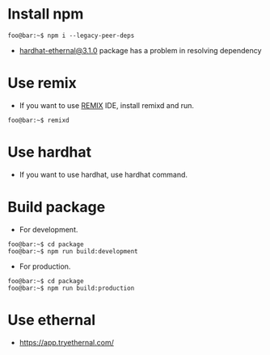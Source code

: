 # Install npm

```console
foo@bar:~$ npm i --legacy-peer-deps
```

- hardhat-ethernal@3.1.0 package has a problem in resolving dependency

# Use remix

- If you want to use [REMIX](https://remix.ethereum.org/) IDE, install remixd and run.

```console
foo@bar:~$ remixd
```

# Use hardhat

- If you want to use hardhat, use hardhat command.

# Build package

- For development.

```console
foo@bar:~$ cd package
foo@bar:~$ npm run build:development
```

- For production.

```console
foo@bar:~$ cd package
foo@bar:~$ npm run build:production
```

# Use ethernal

- https://app.tryethernal.com/

